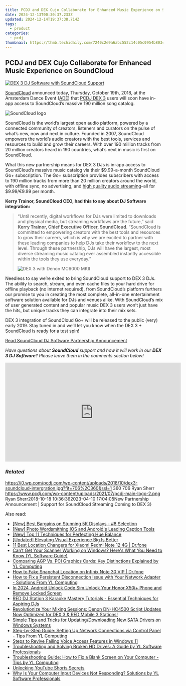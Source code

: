 ```yaml
---
title: PCDJ and DEX Cujo Collaborate for Enhanced Music Experience on SoundCloud
date: 2024-12-13T00:30:37.233Z
updated: 2024-12-14T19:37:38.714Z
tags:
  - product
categories:
  - pcdj
thumbnail: https://thmb.techidaily.com/7240c2e9a6abc552c14c05c0954b803ce022aaf37095d266ecb3ccb4c8e95c38.jpg
---
```


## PCDJ and DEX Cujo Collaborate for Enhanced Music Experience on SoundCloud

[![DEX 3 DJ Software with SoundCloud Support](https://i0.wp.com/pcdj.com/wp-content/uploads/2018/10/dex3-soundcloud-intergration.jpg?resize=706%2C321&ssl=1)](https://i0.wp.com/pcdj.com/wp-content/uploads/2018/10/dex3-soundcloud-intergration.jpg?fit=706%2C360&ssl=1 "DEX 3 DJ Software with SoundCloud Support")

[SoundCloud](https://soundcloud.com/) announced today, Thursday, October 19th, 2018, at the Amsterdam Dance Event ([ADE](https://www.amsterdam-dance-event.nl/live/)) that [PCDJ DEX 3](https://tools.techidaily.com/pcdj/products/) users will soon have in-app access to SoundCloud’s massive 190 million song catalog.

![SoundCloud logo](https://i1.wp.com/pcdj.com/wp-content/uploads/2018/10/Soundcloud-logo.jpg?fit=300%2C171&ssl=1 "SoundCloud logo")

SoundCloud is the world’s largest open audio platform, powered by a connected community of creators, listeners and curators on the pulse of what’s new, now and next in culture. Founded in 2007, SoundCloud empowers the world’s audio creators with the best tools, services and resources to build and grow their careers. With over 190 million tracks from 20 million creators heard in 190 countries, what’s next in music is first on SoundCloud.

What this new partnership means for DEX 3 DJs is in-app access to SoundCloud’s massive music catalog via their $9.99-a-month SoundCloud Go+ subscription. The Go+ subscription provides subscribers with access to 190 million tracks from more than 20 million creators around the world, with offline sync, no advertising, and [high quality audio streaming](https://blog.soundcloud.com/2018/10/17/elevate-listening-experience-high-quality-audio-now-included-soundcloud-go-subscription-plans/)–all for $9.99/€9.99 per month.

**Kerry Trainor, SoundCloud CEO, had this to say about DJ Software integration:**

> “Until recently, digital workflows for DJs were limited to downloads and physical media, but streaming workflows are the future,” said **Kerry Trainor, Chief Executive Officer, SoundCloud**. “SoundCloud is committed to empowering creators with the best tools and resources to grow their careers, which is why we are excited to partner with these leading companies to help DJs take their workflow to the next level. Through these partnership, DJs will have the largest, most diverse streaming music catalog ever assembled instantly accessible within the tools they use everyday.”
> 
> ![DEX 3 with Denon MC6000 MKII](https://i1.wp.com/pcdj.com/wp-content/uploads/2018/10/dex3-mixing.jpg?fit=256%2C300&ssl=1 "DEX 3 with Denon MC6000 MKII")

Needless to say we’re exited to bring SoundCloud support to DEX 3 DJs. The ability to search, stream, and even cache files to your hard drive for offline playback (no internet required), from SoundCloud’s platform furthers our promise to you in creating the most complete, all-in-one entertainment software solution available for DJs and venues alike. With SoundCloud’s mix of user generated content and popular music DEX 3 users won’t just have the hits, but unique tracks they can integrate into their mix sets.

DEX 3 integration of SoundCloud Go+ will be released to the public (very) early 2019\. Stay tuned in and we’ll let you know when the DEX 3 + SoundCloud is ready for a test spin!

[Read SoundCloud DJ Software Partnership Announcement](https://tools.techidaily.com/pcdj/products/)

_Have questions about **SoundCloud** support and how it will work in our **DEX 3 DJ Software**? Please leave them in the comments section below!_

<!-- affiliate ads begin -->
<iframe width="560" height="315" src="https://www.youtube.com/embed/gyGoQi7hsZk?si=8OcKcPUj2wSBmVZ1" title="YouTube video player" frameborder="0" allow="accelerometer; autoplay; clipboard-write; encrypted-media; gyroscope; picture-in-picture; web-share" referrerpolicy="strict-origin-when-cross-origin" allowfullscreen></iframe>
<!-- affiliate ads end -->

### _Related_

https://i0.wp.com/pcdj.com/wp-content/uploads/2018/10/dex3-soundcloud-intergration.jpg?fit=706%2C360&ssl=1 360 706 Ryan Sherr https://www.pcdj.com/wp-content/uploads/2021/07/pcdj-main-logo-2.png Ryan Sherr2018-10-18 10:36:362023-04-10 17:04:05New Partnership Announcement | Support for SoundCloud Streaming Coming to DEX 3}

<ins class="adsbygoogle"
     style="display:block"
     data-ad-format="autorelaxed"
     data-ad-client="ca-pub-7571918770474297"
     data-ad-slot="1223367746"></ins>

<ins class="adsbygoogle"
     style="display:block"
     data-ad-client="ca-pub-7571918770474297"
     data-ad-slot="8358498916"
     data-ad-format="auto"
     data-full-width-responsive="true"></ins>

<span class="atpl-alsoreadstyle">Also read:</span>
<div><ul>
<li><a href="https://fox-blue.techidaily.com/new-best-bargains-on-stunning-5k-displays-8-selection/"><u>[New] Best Bargains on Stunning 5K Displays - #8 Selection</u></a></li>
<li><a href="https://fox-boxes.techidaily.com/new-photo-wordsmithing-ios-and-androids-leading-caption-tools/"><u>[New] Photo Wordsmithing IOS and Android's Leading Caption Tools</u></a></li>
<li><a href="https://some-tips.techidaily.com/new-top-11-techniques-for-perfecting-hue-balance/"><u>[New] Top 11 Techniques for Perfecting Hue Balance</u></a></li>
<li><a href="https://facebook-clips.techidaily.com/updated-elevating-visual-experience-big-is-better/"><u>[Updated] Elevating Visual Experience Big Is Better</u></a></li>
<li><a href="https://location-fake.techidaily.com/11-best-location-changers-for-xiaomi-redmi-note-12-4g-drfone-by-drfone-virtual-android/"><u>11 Best Location Changers for Xiaomi Redmi Note 12 4G | Dr.fone</u></a></li>
<li><a href="https://win-cloud.techidaily.com/cant-get-your-scanner-working-on-windows-heres-what-you-need-to-know-yl-software-guide/"><u>Can’t Get Your Scanner Working on Windows? Here's What You Need to Know (YL Software Guide)</u></a></li>
<li><a href="https://win-cloud.techidaily.com/comparing-agp-vs-pci-graphics-cards-key-distinctions-explained-by-yl-computing/"><u>Comparing AGP Vs. PCI Graphics Cards: Key Distinctions Explained by YL Computing</u></a></li>
<li><a href="https://fix-guide.techidaily.com/how-to-fake-snapchat-location-on-infinix-note-30-vip-drfone-by-drfone-virtual-android/"><u>How to Fake Snapchat Location on Infinix Note 30 VIP | Dr.fone</u></a></li>
<li><a href="https://win-cloud.techidaily.com/how-to-fix-a-persistent-disconnection-issue-with-your-network-adapter-solutions-from-yl-computing/"><u>How to Fix a Persistent Disconnection Issue with Your Network Adapter - Solutions From YL Computing</u></a></li>
<li><a href="https://sim-unlock.techidaily.com/in-2024-android-unlock-code-sim-unlock-your-honor-x50iplus-phone-and-remove-locked-screen-by-drfone-android/"><u>In 2024, Android Unlock Code Sim Unlock Your Honor X50i+ Phone and Remove Locked Screen</u></a></li>
<li><a href="https://win-cloud.techidaily.com/red-dj-station-3-karaoke-mastery-tutorials-essential-techniques-for-aspiring-djs/"><u>RED DJ Station 3 Karaoke Mastery Tutorials - Essential Techniques for Aspiring DJs</u></a></li>
<li><a href="https://win-cloud.techidaily.com/revolutionize-your-mixing-sessions-denon-dn-hc4500-script-updates-now-optimized-for-dex-3-and-red-mobile-3-stations/"><u>Revolutionize Your Mixing Sessions: Denon DN-HC4500 Script Updates Now Optimized for DEX 3 & RED Mobile 3 Stations!</u></a></li>
<li><a href="https://driver-download.techidaily.com/1722977952103-simple-tips-and-tricks-for-updatingdownloading-new-sata-drivers-on-windows-systems/"><u>Simple Tips and Tricks for Updating/Downloading New SATA Drivers on Windows Systems</u></a></li>
<li><a href="https://win-cloud.techidaily.com/step-by-step-guide-setting-up-network-connections-via-control-panel-tips-from-yl-computing/"><u>Step-by-Step Guide: Setting Up Network Connections via Control Panel - Tips From YL Computing</u></a></li>
<li><a href="https://win11.techidaily.com/steps-to-revive-failing-voice-access-features-in-windows-11/"><u>Steps to Revive Failing Voice Access Features in Windows 11</u></a></li>
<li><a href="https://win-cloud.techidaily.com/troubleshooting-and-solving-broken-hd-drives-a-guide-by-yl-software-professionals/"><u>Troubleshooting and Solving Broken HD Drives: A Guide by YL Software Professionals</u></a></li>
<li><a href="https://win-cloud.techidaily.com/troubleshooting-guide-how-to-fix-a-blank-screen-on-your-computer-tips-by-yl-computing/"><u>Troubleshooting Guide: How to Fix a Blank Screen on Your Computer - Tips by YL Computing</u></a></li>
<li><a href="https://youtube-videos.techidaily.com/unlocking-youtube-shorts-secrets/"><u>Unlocking YouTube Shorts Secrets</u></a></li>
<li><a href="https://win-cloud.techidaily.com/why-is-your-computer-input-devices-not-responding-solutions-by-yl-software-professionals/"><u>Why Is Your Computer Input Devices Not Responding? Solutions by YL Software Professionals</u></a></li>
</ul></div>

